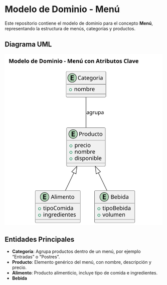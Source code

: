 # Modelo de Dominio - Menú

Este repositorio contiene el modelo de dominio para el concepto **Menú**, representando la estructura de menús, categorías y productos.

## Diagrama UML

![Diagrama UML del Menú](./modelosUML/menuuml.svg)

## Entidades Principales

- **Categoría**: Agrupa productos dentro de un menú, por ejemplo “Entradas” o “Postres”.  
- **Producto**: Elemento genérico del menú, con nombre, descripción y precio.
- **Alimento**: Producto alimenticio, incluye tipo de comida e ingredientes.  
- **Bebida**

